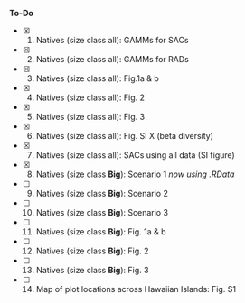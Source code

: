 __To-Do__  
- [x] 1) Natives (size class all): GAMMs for SACs  
- [x] 2) Natives (size class all): GAMMs for RADs  
- [x] 3) Natives (size class all): Fig.1a & b     
- [x] 4) Natives (size class all): Fig. 2   
- [x] 5) Natives (size class all): Fig. 3    
- [x] 6) Natives (size class all): Fig. SI X (beta diversity)  
- [x] 7) Natives (size class all): SACs using all data (SI figure)
- [x] 8) Natives (size class **Big**): Scenario 1 _now using .RData_      
- [ ] 9) Natives (size class **Big**): Scenario 2 
- [ ] 10) Natives (size class **Big**): Scenario 3 
- [ ] 11) Natives (size class **Big**): Fig. 1a & b 
- [ ] 12) Natives (size class **Big**): Fig. 2
- [ ] 13) Natives (size class **Big**): Fig. 3 
- [ ] 14) Map of plot locations across Hawaiian Islands: Fig. S1  

